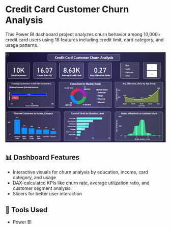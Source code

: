# Credit Card Customer Churn Analysis

This Power BI dashboard project analyzes churn behavior among 10,000+ credit card users using 18 features including credit limit, card category, and usage patterns.

![Dashboard Screenshot](powerbi.png)

## 📊 Dashboard Features
- Interactive visuals for churn analysis by education, income, card category, and usage
- DAX-calculated KPIs like churn rate, average utilization ratio, and customer segment analysis
- Slicers for better user interaction

## 📌 Tools Used
- Power BI


